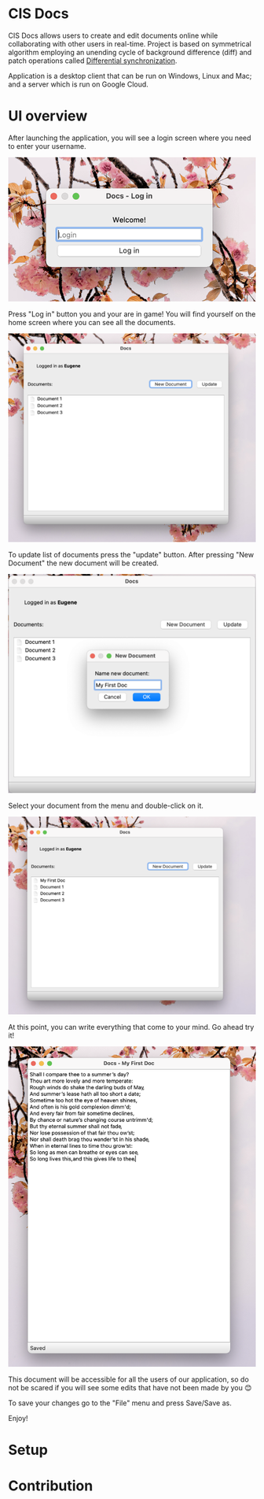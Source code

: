 # CIS Docs  

CIS Docs allows users to create and edit documents online while collaborating with other users in real-time. 
Project is based on symmetrical algorithm employing an unending cycle of background difference (diff) and patch operations called [Differential synchronization](https://neil.fraser.name/writing/sync/eng047-fraser.pdf).

Application is a desktop client that can be run on Windows, Linux and Mac; and a server which is run on Google Cloud. 

# UI overview

After launching the application, you will see a login screen where you need to enter your username.

<img src="media/login.png" alt="login" width="600"/>

Press "Log in" button you and your are in game! You will find yourself on the home screen where you can see all the documents.

<img src="media/main.png" alt="main" width="600"/>

To update list of documents press the "update" button. After pressing "New Document" the new document will be created.

<img src="media/create_new.png" alt="create_new" width="600"/>

Select your document from the menu and double-click on it. 

<img src="media/doc_list.png" alt="doc_list" width="600"/>

At this point, you can write everything that come to your mind. Go ahead try it!

<img src="media/easy_text.png" alt="easy_text" width="600"/>

This document will be accessible for all the users of our application, so do not be scared if you will see some edits that have not been made by you :blush:

To save your changes go to the "File" menu and press Save/Save as.

Enjoy!


# Setup

# Contribution
